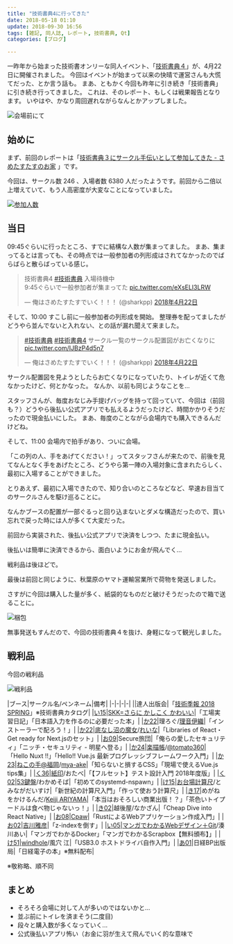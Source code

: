 ```yaml
---
title: "技術書典4に行ってきた"
date: 2018-05-18 01:10
update: 2018-09-30 16:56
tags: [雑記, 同人誌, レポート, 技術書典, Qt]
categories: [ブログ]

---
```


一昨年から始まった技術書オンリーな同人イベント、「[技術書典４](https://techbookfest.org/event/tbf04)」が、4月22日に開催されました。
今回はイベントが始まって以来の快晴で運営さんも大慌てだった、とか言う話も。
まあ、ともかく今回も昨年に引き続き「技術書典」に引き続き行ってきました。
これは、そのレポート、もしくは戦果報告となります。
いやはや、かなり周回遅れながらなんとかアップしました。

![会場前にて](/images/20180422_tf4.jpg)

## 始めに

まず、前回のレポートは「[技術書典３にサークル手伝いとして参加してきた - さめたすたすのお家](/blog/2017/10/23/techbookfest3.html)
」です。

今回は、サークル数 246 、入場者数 6380 人だったようです。前回から二倍以上増えていて、もう人高密度が大変なことになっていました。

[![参加人数](/images/20180430_tf1_tf4_graph.png)](https://docs.google.com/spreadsheets/d/1gNVy9ukLn3kYzOC0nyOpysD-Xl3fIzHl26WSSLHC-HY/edit?usp=sharing)

## 当日

09:45ぐらいに行ったところ、すでに結構な人数が集まってました。
まあ、集まってるとは言っても、その時点では一般参加者の列形成はされてなかったのでばらばらと散らばっている感じ。

<blockquote class="twitter-tweet" data-lang="ja"><p lang="ja" dir="ltr">技術書典4 <a href="https://twitter.com/hashtag/%E6%8A%80%E8%A1%93%E6%9B%B8%E5%85%B8?src=hash&amp;ref_src=twsrc%5Etfw">#技術書典</a> 入場待機中<br>9:45ぐらいで一般参加者が集まってた <a href="https://t.co/eXsELI3LRW">pic.twitter.com/eXsELI3LRW</a></p>&mdash; 俺はさめたすたすでいく！！！ (@sharkpp) <a href="https://twitter.com/sharkpp/status/987863108789063680?ref_src=twsrc%5Etfw">2018年4月22日</a></blockquote>
<script async src="https://platform.twitter.com/widgets.js" charset="utf-8"></script>

そして、10:00 すこし前に一般参加者の列形成を開始。
整理券を配ってましたがどうやら並んでないと入れない、との話が漏れ聞えて来ました。

<blockquote class="twitter-tweet" data-lang="ja"><p lang="ja" dir="ltr"><a href="https://twitter.com/hashtag/%E6%8A%80%E8%A1%93%E6%9B%B8%E5%85%B8?src=hash&amp;ref_src=twsrc%5Etfw">#技術書典</a> <a href="https://twitter.com/hashtag/%E6%8A%80%E8%A1%93%E6%9B%B8%E5%85%B84?src=hash&amp;ref_src=twsrc%5Etfw">#技術書典4</a> サークル一覧のサークル配置図がお亡くなりに <a href="https://t.co/IJBzP4d5n7">pic.twitter.com/IJBzP4d5n7</a></p>&mdash; 俺はさめたすたすでいく！！！ (@sharkpp) <a href="https://twitter.com/sharkpp/status/987869942820163585?ref_src=twsrc%5Etfw">2018年4月22日</a></blockquote>
<script async src="https://platform.twitter.com/widgets.js" charset="utf-8"></script>

サークル配置図を見ようとしたらお亡くなりになっていたり、トイレが近くて危なかったけど、何とかなった。
なんか、以前も同じようなことを...

スタッフさんが、毎度おなじみ手提げバッグを持って回っていて、今回は（前回も？）どうやら後払い公式アプリでも払えるようだったけど、時間かかりそうだったので現金払いにした。
まあ、毎度のことながら会場内でも購入できるんだけどね。

そして、11:00 会場内で拍手があり、ついに会場。

「この列の人、手をあげてください！」ってスタッフさんが来たので、前後を見てなんとなく手をあげたところ、どうやら第一陣の入場対象に含まれたらしく、最初に入場することができました。

とりあえず、最初に入場できたので、知り合いのところなどなど、早速お目当てのサークルさんを駆け巡ることに。

なんかブースの配置が一部ぐるっと回り込まないとダメな構造だったので、買い忘れで戻った時には人が多くて大変だった。

前回から実装された、後払い公式アプリで決済をしつつ、たまに現金払い。

後払いは簡単に決済できるから、面白いようにお金が飛んでく...

戦利品は後ほどで。

最後は前回と同じように、秋葉原のヤマト運輸営業所で荷物を発送しました。

さすがに今回は購入した量が多く、紙袋的なものだと破けそうだったので箱で送ることに。

![梱包](/images/20180422_tf4_packing.jpg)

無事発送もすんだので、今回の技術書典４を抜け、身軽になって観光しました。

## 戦利品

今回の戦利品

![戦利品](/images/20180429_tf4_booty.jpg)

|ブース|サークル名/ペンネーム|備考|
|-|-|-|-|
||達人出版会|「[技術季報 2018 SPRING](https://techbookfest.org/journal/3)」※技術書典カタログ|
|[い15](https://techbookfest.org/event/tbf04/circle/17450001)|[SKK=さらに かしこく かわいい](https://mzp.booth.pm/)|「工場実習日記」「日本語入力を作るのに必要だった本」|
|[か22](https://techbookfest.org/event/tbf04/circle/12820001)|理ろぐ/[理音伊織](https://twitter.com/IoriAYANE)|「インストーラーで配ろう！」|
|[か22](https://techbookfest.org/event/tbf04/circle/12820001)|[底なし沼の魔女](https://qiita.com/MegaBlackLabel)/[れいな](https://twitter.com/MegaBlackLabel)|「Libraries of React・Get ready for Next.jsのセット」|
|[お09](https://techbookfest.org/event/tbf04/circle/16430002)|Secure旅団|「俺らの愛したセキュリティ」「ニッチ・セキュリティ - 明星へ登る」|
|[か24](https://techbookfest.org/event/tbf04/circle/17570001)|[楽描帳](http://www.chirashiura.com/)/[@tomato360](https://twitter.com/tomato360)|「Hello Nuxt !!」「Hello!! Vue.js 最新プログレッシブフレームワーク入門」|
|[か23](https://techbookfest.org/event/tbf04/circle/19150009)|[ねこの手@福岡](https://mya-ake.com/)/[mya-ake](https://twitter.com/mya_ake)|「知らないと損するCSS」「現場で使えるVue.js tips集」|
|[く36](https://techbookfest.org/event/tbf04/circle/14560006)|[紙印](http://blogs.yahoo.co.jp/rem1988stores)/おたべ|「【フルセット】テスト設計入門 2018年度版」|
|[く02](https://techbookfest.org/event/tbf04/circle/19150006)|[53鍵盤](https://www.wakamesoba98.net/circle/)/わかめそば|「初めてのsystemd-nspawn」|
|[け15](https://techbookfest.org/event/tbf04/circle/16620002)|[お台場計算尺](https://staff.aist.go.jp/tominaga-daisuke/sliderule/rectilinear/index.html)/とみながだいすけ|「新世紀の計算尺入門」「作って使おう計算尺」|
|[き17](https://techbookfest.org/event/tbf04/circle/21060002)|めがねをかけるんだ/[Keiji ARIYAMA](https://twitter.com/keiji_ariyama)|「本当はおそろしい商業出版！？」「茶色いトイプードルは食べ物じゃないっ！」|
|[き02](https://techbookfest.org/event/tbf04/circle/14520005)|越後屋/なかざん|「Cheap Dive into React Native」|
|[お08](https://techbookfest.org/event/tbf04/circle/11830001)|[Cpaw](https://twitter.com/cpaw_account)|「RustによるWebアプリケーション作成入門」|
|[お02](https://techbookfest.org/event/tbf04/circle/18420001)|[吉川雅彦](http://yoshikawaweb.com/)|「z-indexを倒す」|
|[い05](https://techbookfest.org/event/tbf04/circle/16430001)|[マンガでわかるWebデザイン＋Git](http://webdesign-manga.com/)/湊川あい|「マンガでわかるDocker」「マンガでわかるScrapbox【無料頒布】」|
|[け51](https://techbookfest.org/event/tbf04/circle/14570001)|[windhole](https://www.facebook.com/windholep/)/風穴 江|「USB3.0 ホストドライバ自作入門」|
|[あ01](https://techbookfest.org/event/tbf04/circle/21040009)|日経BP出版局|「日経電子の本」※無料配布|

※敬称略、順不同

## まとめ

* そろそろ会場に対して人が多いのではないかと...
* 並ぶ前にトイレを済まそう(二度目)
* 段々と購入数が多くなっていく...
* 公式後払いアプリ怖い（お金に羽が生えて飛んでいく的な意味で
